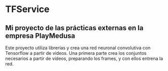 # TFService
## Mi proyecto de las prácticas externas en la empresa PlayMedusa
Este proyecto utiliza librerías y crea una red neuronal convolutiva con Tensorflow a partir de vídeos.
Una primera parte crea los conjuntos necesarios a partir de vídeos, preparando los frames, y con ellos entrena la red.
